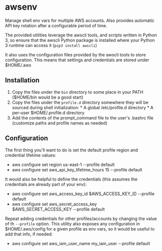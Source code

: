 # awsenv
Manage shell env vars for multiple AWS accounts.  Also provides automatic API key rotation after a configurable period of time.

The provided utilities leverage the awscli tools, and scripts written in Python 3, so ensure that the awscli Python package is
installed where your Python 3 runtime can access it (`pip3 install awscli`)

It also uses the configuration files provided by the awscli tools to store configuration.  This means that settings and credentials
are stored under $HOME/.aws

## Installation
  1. Copy the files under the `bin` directory to some place in your PATH ($HOME/bin would be a good start)
  2. Copy the files under the `profile.d` directory somewhere they will be sourced during shell initialization:
    * A global /etc/profile.d directory
    * A per-user $HOME/.profile.d directory
  3. Add the contents of the prompt_command file to the user's .bashrc file (customize paths and profile names as needed)

## Configuration
The first thing you'll want to do is set the default profile region and credential lifetime values:
  * aws configure set region us-east-1 --profile default
  * aws configure set aws_api_key_lifetime_hours 15 --profile default

It would also be helpful to define the credentials (this assumes the credentials are already part of your env):
  * aws configure set aws_access_key_id $AWS_ACCESS_KEY_ID --profile default
  * aws configure set aws_secret_access_key $AWS_SECRET_ACCESS_KEY --profile default

Repeat adding credentials for other profiles/accounts by changing the value of th `--profile` option.  This utility also
exposes any configuration in $HOME/.aws/config for a given profile as env vars, so it would be useful to add that info, if needed:
  * aws configure set aws_iam_user_name my_iam_user --profile default

